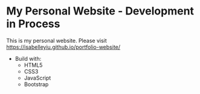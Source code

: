 # My Personal Website - Development in Process
This is my personal website. 
Please visit https://isabelleyiu.github.io/portfolio-website/

- Build with:
    - HTML5
    - CSS3
    - JavaScript
    - Bootstrap